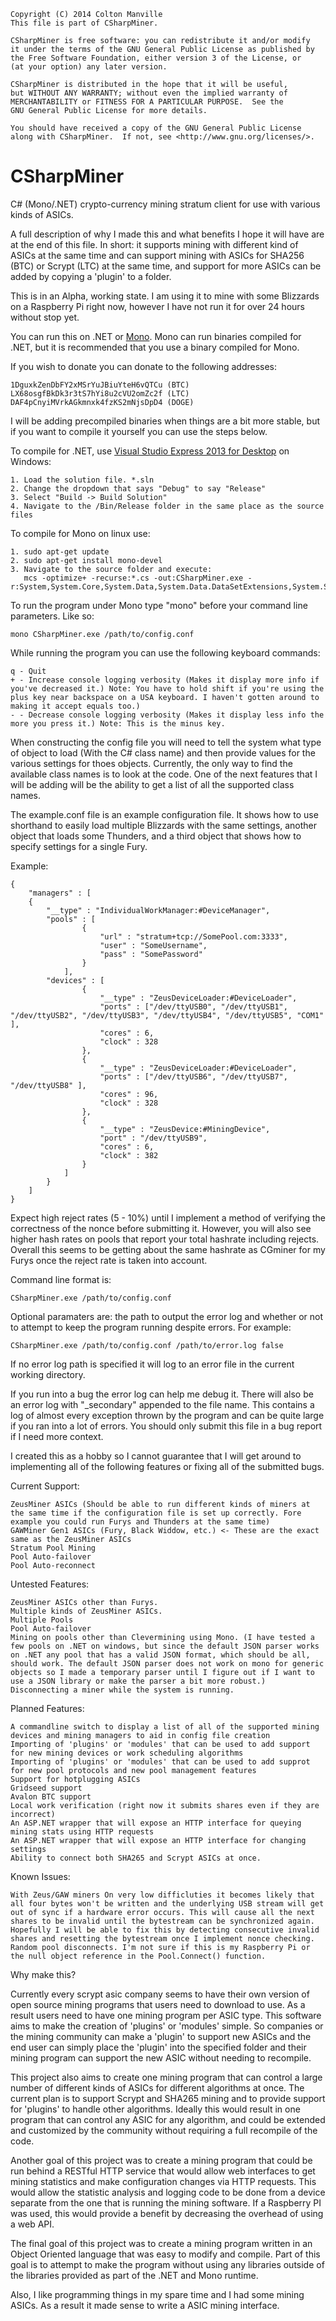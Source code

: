     Copyright (C) 2014 Colton Manville
    This file is part of CSharpMiner.

    CSharpMiner is free software: you can redistribute it and/or modify
    it under the terms of the GNU General Public License as published by
    the Free Software Foundation, either version 3 of the License, or
    (at your option) any later version.

    CSharpMiner is distributed in the hope that it will be useful,
    but WITHOUT ANY WARRANTY; without even the implied warranty of
    MERCHANTABILITY or FITNESS FOR A PARTICULAR PURPOSE.  See the
    GNU General Public License for more details.

    You should have received a copy of the GNU General Public License
    along with CSharpMiner.  If not, see <http://www.gnu.org/licenses/>.

CSharpMiner
===========

C# (Mono/.NET) crypto-currency mining stratum client for use with various kinds of ASICs.

A full description of why I made this and what benefits I hope it will have are at the end of this file. In short: it supports mining with different kind of ASICs at the same time and can support mining with ASICs for SHA256 (BTC) or Scrypt (LTC) at the same time, and support for more ASICs can be added by copying a 'plugin' to a folder.

This is in an Alpha, working state. I am using it to mine with some Blizzards on a Raspberry Pi right now, however I have not run it for over 24 hours without stop yet.

You can run this on .NET or <a href="http://www.mono-project.com/Main_Page">Mono</a>. Mono can run binaries compiled for .NET, but it is recommended that you use a binary compiled for Mono.

If you wish to donate you can donate to the following addresses:

    1DguxkZenDbFY2xMSrYuJBiuYteH6vQTCu (BTC)
    LX68osgfBkDk3r3tS7hYi8u2cVU2omZc2f (LTC)
    DAF4pCnyiMVrkAGkmnxk4fzKS2mNjsDpD4 (DOGE)

I will be adding precompiled binaries when things are a bit more stable, but if you want to compile it yourself you can use the steps below.


To compile for .NET, use <a href="http://www.visualstudio.com/en-us/products/visual-studio-express-vs.aspx">Visual Studio Express 2013 for Desktop</a> on Windows:
    
    1. Load the solution file. *.sln
    2. Change the dropdown that says "Debug" to say "Release"
    3. Select "Build -> Build Solution"
    4. Navigate to the /Bin/Release folder in the same place as the source files

To compile for Mono on linux use:

    1. sudo apt-get update
    2. sudo apt-get install mono-devel
    3. Navigate to the source folder and execute:
       mcs -optimize+ -recurse:*.cs -out:CSharpMiner.exe -r:System,System.Core,System.Data,System.Data.DataSetExtensions,System.Security,System.Runtime.Serialization,System.Xml,System.Xml.Linq

To run the program under Mono type "mono" before your command line parameters. Like so:

    mono CSharpMiner.exe /path/to/config.conf

While running the program you can use the following keyboard commands:

    q - Quit
    + - Increase console logging verbosity (Makes it display more info if you've decreased it.) Note: You have to hold shift if you're using the plus key near backspace on a USA keyboard. I haven't gotten around to making it accept equals too.)
    - - Decrease console logging verbosity (Makes it display less info the more you press it.) Note: This is the minus key.

When constructing the config file you will need to tell the system what type of object to load (With the C# class name) and then provide values for the various settings for thoes objects. Currently, the only way to find the available class names is to look at the code. One of the next features that I will be adding will be the ability to get a list of all the supported class names.

The example.conf file is an example configuration file. It shows how to use shorthand to easily load multiple Blizzards with the same settings, another object that loads some Thunders, and a third object that shows how to specify settings for a single Fury.

Example:

    {
        "managers" : [
        {
            "__type" : "IndividualWorkManager:#DeviceManager",
            "pools" : [
                    {
                        "url" : "stratum+tcp://SomePool.com:3333",
                        "user" : "SomeUsername",
                        "pass" : "SomePassword"
                    }
                ],
            "devices" : [
                    {
                        "__type" : "ZeusDeviceLoader:#DeviceLoader",
                        "ports" : ["/dev/ttyUSB0", "/dev/ttyUSB1", "/dev/ttyUSB2", "/dev/ttyUSB3", "/dev/ttyUSB4", "/dev/ttyUSB5", "COM1" ],
                        "cores" : 6,
                        "clock" : 328
                    },
                    {
                        "__type" : "ZeusDeviceLoader:#DeviceLoader",
                        "ports" : ["/dev/ttyUSB6", "/dev/ttyUSB7", "/dev/ttyUSB8" ],
                        "cores" : 96,
                        "clock" : 328
                    },
                    {
                        "__type" : "ZeusDevice:#MiningDevice",
                        "port" : "/dev/ttyUSB9",
                        "cores" : 6,
                        "clock" : 382
                    }
                ]
            }
        ]
    }

Expect high reject rates (5 - 10%) until I implement a method of verifying the correctness of the nonce before submitting it. However, you will also see higher hash rates on pools that report your total hashrate including rejects. Overall this seems to be getting about the same hashrate as CGminer for my Furys once the reject rate is taken into account.

Command line format is:

    CSharpMiner.exe /path/to/config.conf

Optional paramaters are: the path to output the error log and whether or not to attempt to keep the program running despite errors. For example:

    CSharpMiner.exe /path/to/config.conf /path/to/error.log false

If no error log path is specified it will log to an error file in the current working directory.

If you run into a bug the error log can help me debug it. There will also be an error log with "_secondary" appended to the file name. This contains a log of almost every exception thrown by the program and can be quite large if you ran into a lot of errors. You should only submit this file in a bug report if I need more context. 

I created this as a hobby so I cannot guarantee that I will get around to implementing all of the following features or fixing all of the submitted bugs.

Current Support:

    ZeusMiner ASICs (Should be able to run different kinds of miners at the same time if the configuration file is set up correctly. Fore example you could run Furys and Thunders at the same time)
    GAWMiner Gen1 ASICs (Fury, Black Widdow, etc.) <- These are the exact same as the ZeusMiner ASICs
    Stratum Pool Mining
    Pool Auto-failover
    Pool Auto-reconnect
   
Untested Features:

    ZeusMiner ASICs other than Furys.
    Multiple kinds of ZeusMiner ASICs.
    Multiple Pools
    Pool Auto-failover
    Mining on pools other than Clevermining using Mono. (I have tested a few pools on .NET on windows, but since the default JSON parser works on .NET any pool that has a valid JSON format, which should be all, should work. The default JSON parser does not work on mono for generic objects so I made a temporary parser until I figure out if I want to use a JSON library or make the parser a bit more robust.)
    Disconnecting a miner while the system is running. 

Planned Features:

    A commandline switch to display a list of all of the supported mining devices and mining managers to aid in config file creation
    Importing of 'plugins' or 'modules' that can be used to add support for new mining devices or work scheduling algorithms
    Importing of 'plugins' or 'modules' that can be used to add supprot for new pool protocols and new pool management features
    Support for hotplugging ASICs
    Gridseed support
    Avalon BTC support
    Local work verification (right now it submits shares even if they are incorrect)
    An ASP.NET wrapper that will expose an HTTP interface for queying mining stats using HTTP requests
    An ASP.NET wrapper that will expose an HTTP interface for changing settings
    Ability to connect both SHA265 and Scrypt ASICs at once.
    
Known Issues:

    With Zeus/GAW miners On very low difficluties it becomes likely that all four bytes won't be written and the underlying USB stream will get out of sync if a hardware error occurs. This will cause all the next shares to be invalid until the bytestream can be synchronized again. Hopefully I will be able to fix this by detecting consecutive invalid shares and resetting the bytestream once I implement nonce checking.
    Random pool disconnects. I'm not sure if this is my Raspberry Pi or the null object reference in the Pool.Connect() function.

Why make this? 

Currently every scrypt asic company seems to have their own version of open source mining programs that users need to download to use. As a result users need to have one mining program per ASIC type. This software aims to make the creation of 'plugins' or 'modules' simple. So companies or the mining community can make a 'plugin' to support new ASICs and the end user can simply place the 'plugin' into the specified folder and their mining program can support the new ASIC without needing to recompile.
    
This project also aims to create one mining program that can control a large number of different kinds of ASICs for different algorithms at once. The current plan is to support Scrypt and SHA265 mining and to provide support for 'plugins' to handle other algorithms. Ideally this would result in one program that can control any ASIC for any algorithm, and could be extended and customized by the community without requiring a full recompile of the code. 
    
Another goal of this project was to create a mining program that could be run behind a RESTful HTTP service that would allow web interfaces to get mining statistics and make configuration changes via HTTP requests. This would allow the statistic analysis and logging code to be done from a device separate from the one that is running the mining software. If a Raspberry PI was used, this would provide a benefit by decreasing the overhead of using a web API.
    
The final goal of this project was to create a mining program written in an Object Oriented language that was easy to modify and compile. Part of this goal is to attempt to make the program without using any libraries outside of the libraries provided as part of the .NET and Mono runtime.

Also, I like programming things in my spare time and I had some mining ASICs. As a result it made sense to write a ASIC mining interface.
